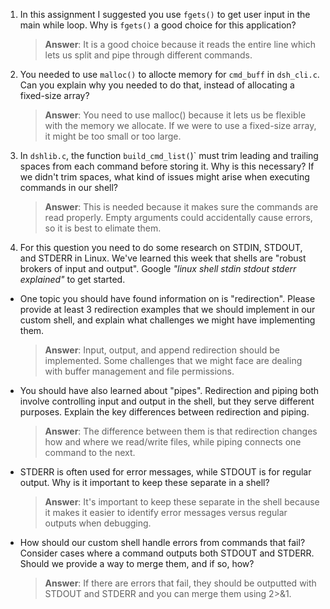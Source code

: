 1. In this assignment I suggested you use `fgets()` to get user input in the main while loop. Why is `fgets()` a good choice for this application?

    > **Answer**:  It is a good choice because it reads the entire line which lets us split and pipe through different commands.

2. You needed to use `malloc()` to allocte memory for `cmd_buff` in `dsh_cli.c`. Can you explain why you needed to do that, instead of allocating a fixed-size array?

    > **Answer**:  You need to use malloc() because it lets us be flexible with the memory we allocate. If we were to use a fixed-size array, it might be too small or too large.

3. In `dshlib.c`, the function `build_cmd_list(`)` must trim leading and trailing spaces from each command before storing it. Why is this necessary? If we didn't trim spaces, what kind of issues might arise when executing commands in our shell?

    > **Answer**:  This is needed because it makes sure the commands are read properly. Empty arguments could accidentally cause errors, so it is best to elimate them.


4. For this question you need to do some research on STDIN, STDOUT, and STDERR in Linux. We've learned this week that shells are "robust brokers of input and output". Google _"linux shell stdin stdout stderr explained"_ to get started.

- One topic you should have found information on is "redirection". Please provide at least 3 redirection examples that we should implement in our custom shell, and explain what challenges we might have implementing them.

    > **Answer**: Input, output, and append redirection should be implemented. Some challenges that we might face are dealing with buffer management and file permissions.

- You should have also learned about "pipes". Redirection and piping both involve controlling input and output in the shell, but they serve different purposes. Explain the key differences between redirection and piping.

    > **Answer**:  The difference between them is that redirection changes how and where we read/write files, while piping connects one command to the next.

- STDERR is often used for error messages, while STDOUT is for regular output. Why is it important to keep these separate in a shell?

    > **Answer**:  It's important to keep these separate in the shell because it makes it easier to identify error messages versus regular outputs when debugging.

- How should our custom shell handle errors from commands that fail? Consider cases where a command outputs both STDOUT and STDERR. Should we provide a way to merge them, and if so, how?

    > **Answer**:  If there are errors that fail, they should be outputted with STDOUT and STDERR and you can merge them using 2>&1.